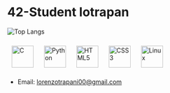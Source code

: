 # 42-Student lotrapan

![Top Langs](https://github-readme-stats.vercel.app/api/top-langs/?username=LorenzoTrapani&layout=compact&theme=radical)

<div align>  
<a href="https://github.com/" target="_blank"><img style="margin: 10px" src="https://avatars.githubusercontent.com/u/104427569?v=4" alt="C" height="50" /></a>
<a href="https://nodejs.org/" target="_blank"><img style="margin: 10px" src="https://profilinator.rishav.dev/skills-assets/python-original.svg" alt="Python" height="50" /></a>  
<a href="https://en.wikipedia.org/wiki/HTML5" target="_blank"><img style="margin: 10px" src="https://profilinator.rishav.dev/skills-assets/html5-original-wordmark.svg" alt="HTML5" height="50" /></a> 
<a href="https://www.w3schools.com/css/" target="_blank"><img style="margin: 10px" src="https://profilinator.rishav.dev/skills-assets/css3-original-wordmark.svg" alt="CSS3" height="50" /></a>  
<a href="https://github.com/" target="_blank"><img style="margin: 10px" src="https://profilinator.rishav.dev/skills-assets/linux-original.svg" alt="Linux" height="50" /></a>
</div>
</td><td valign="top" width="50%">

- Email: [lorenzotrapani00@gmail.com](lorenzotrapani00@gmail.com)
